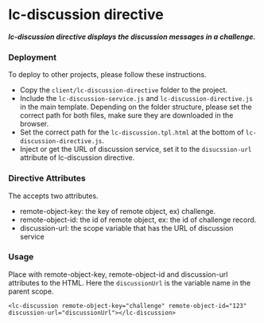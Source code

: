 
# lc-discussion directive


***lc-discussion directive displays the discussion messages in a challenge.***


### Deployment

To deploy <lc-discussion> to other projects, please follow these instructions.

* Copy the `client/lc-discussion-directive` folder to the project.
* Include the `lc-discussion-service.js` and `lc-discussion-directive.js` in the main template. Depending on the folder structure, please set the correct path for both files, make sure they are downloaded in the browser.
* Set the correct path for the `lc-discussion.tpl.html` at the bottom of `lc-discussion-directive.js`.
* Inject or get the URL of discussion service, set it to the `disucssion-url` attribute of lc-discussion directive.

### Directive Attributes

The <lc-discussion> accepts two attributes.

* remote-object-key: the key of remote object, ex) challenge.
* remote-object-id: the id of remote object, ex: the id of challenge record.
* discussion-url: the scope variable that has the URL of discussion service
	

### Usage

Place <lc-discussion> with remote-object-key, remote-object-id and discussion-url attributes to the HTML. Here the `discussionUrl` is the variable name in the parent scope.

	<lc-discussion remote-object-key="challenge" remote-object-id="123" discussion-url="discussionUrl"></lc-discussion>


